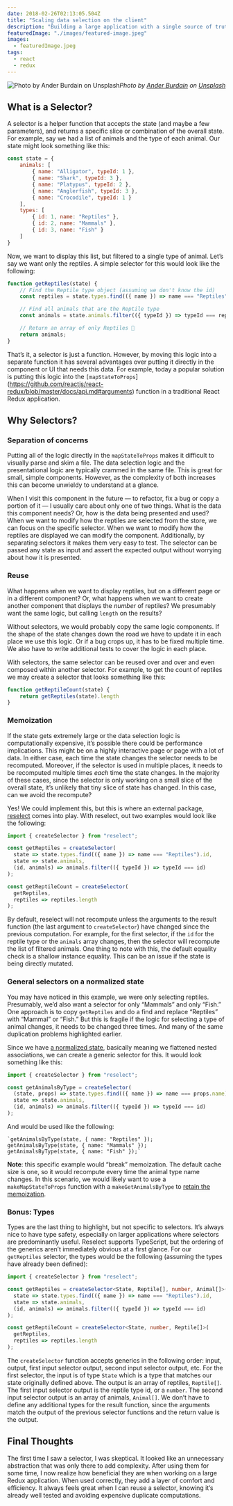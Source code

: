 ```yaml
---
date: 2018-02-26T02:13:05.504Z
title: "Scaling data selection on the client"
description: "Building a large application with a single source of truth enables powerful features. This allows for logging and debugging, easily persisting data across pages, and encourages data normalization. However, data selection becomes complex once the state contains a vast amount of data. A piece of the UI only needs a tiny slice of the overall state. This is the point where selectors begin to have clear advantages."
featuredImage: "./images/featured-image.jpeg"
images:
  - featuredImage.jpeg
tags:
  - react
  - redux
---
```


![Photo by [Ander Burdain](https://unsplash.com/@anderburdain) on [Unsplash](https://unsplash.com/photos/1BhDhPBbHLA)](1*eN0DjbmMBMCSPvIlNfesSA.jpeg)*Photo by [Ander Burdain](https://unsplash.com/@anderburdain) on [Unsplash](https://unsplash.com/photos/1BhDhPBbHLA)*

## What is a Selector?

A selector is a helper function that accepts the state (and maybe a few parameters), and returns a specific slice or combination of the overall state. For example, say we had a list of animals and the type of each animal. Our state might look something like this:

```javascript
const state = {
    animals: [
        { name: "Alligator", typeId: 1 },
        { name: "Shark", typeId: 3 },
        { name: "Platypus", typeId: 2 },
        { name: "Anglerfish", typeId: 3 },
        { name: "Crocodile", typeId: 1 }
    ],
    types: [
        { id: 1, name: "Reptiles" },
        { id: 2, name: "Mammals" },
        { id: 3, name: "Fish" }
    ]
}
```

Now, we want to display this list, but filtered to a single type of animal. Let’s say we want only the reptiles. A simple selector for this would look like the following:

```javascript
function getReptiles(state) {
    // Find the Reptile type object (assuming we don't know the id)
    const reptiles = state.types.find(({ name }) => name === "Reptiles"); 

    // Find all animals that are the Reptile type
    const animals = state.animals.filter(({ typeId }) => typeId === reptiles.id);

    // Return an array of only Reptiles 🦎
    return animals;
}
```

That’s it, a selector is just a function. However, by moving this logic into a separate function it has several advantages over putting it directly in the component or UI that needs this data. For example, today a popular solution is putting this logic into the `[mapStateToProps`](https://github.com/reactjs/react-redux/blob/master/docs/api.md#arguments) function in a traditional React Redux application.

## Why Selectors?

### Separation of concerns

Putting all of the logic directly in the `mapStateToProps` makes it difficult to visually parse and skim a file. The data selection logic and the presentational logic are typically crammed in the same file. This is great for small, simple components. However, as the complexity of both increases this can become unwieldy to understand at a glance.

When I visit this component in the future — to refactor, fix a bug or copy a portion of it — I usually care about only one of two things. What is the data this component needs? Or, how is the data being presented and used? When we want to modify how the reptiles are selected from the store, we can focus on the specific selector. When we want to modify how the reptiles are displayed we can modify the component. Additionally, by separating selectors it makes them very easy to test. The selector can be passed any state as input and assert the expected output without worrying about how it is presented.

### Reuse

What happens when we want to display reptiles, but on a different page or in a different component? Or, what happens when we want to create another component that displays the *number* of reptiles? We presumably want the same logic, but calling `length` on the results?

Without selectors, we would probably copy the same logic components. If the shape of the state changes down the road we have to update it in each place we use this logic. Or if a bug crops up, it has to be fixed multiple time. We also have to write additional tests to cover the logic in each place.

With selectors, the same selector can be reused over and over and even composed within another selector. For example, to get the count of reptiles we may create a selector that looks something like this:

```javascript
function getReptileCount(state) {
    return getReptiles(state).length
}
```

### Memoization

If the state gets extremely large or the data selection logic is computationally expensive, it’s possible there could be performance implications. This might be on a highly interactive page or page with a lot of data. In either case, each time the state changes the selector needs to be recomputed. Moreover, if the selector is used in multiple places, it needs to be recomputed multiple times *each* time the state changes. In the majority of these cases, since the selector is only working on a small slice of the overall state, it’s unlikely that tiny slice of state has changed. In this case, can we avoid the recompute?

Yes! We could implement this, but this is where an external package, [reselect](https://github.com/reactjs/reselect) comes into play. With reselect, out two examples would look like the following:

```javascript
import { createSelector } from "reselect";

const getReptiles = createSelector(
  state => state.types.find(({ name }) => name === "Reptiles").id,
  state => state.animals,
  (id, animals) => animals.filter(({ typeId }) => typeId === id)
);

const getReptileCount = createSelector(
  getReptiles,
  reptiles => reptiles.length
);
```

By default, reselect will not recompute unless the arguments to the result function (the last argument to `createSelector`) have changed since the previous computation. For example, for the first selector, if the `id` for the reptile type or the `animals` array changes, then the selector will recompute the list of filtered animals. One thing to note with this, the default equality check is a shallow instance equality. This can be an issue if the state is being directly mutated.

### General selectors on a normalized state

You may have noticed in this example, we were only selecting reptiles. Presumably, we’d also want a selector for only “Mammals” and only “Fish.” One approach is to copy `getReptiles` and do a find and replace “Reptiles” with “Mammal” or “Fish.” But this is fragile if the logic for selecting a type of animal changes, it needs to be changed three times. And many of the same duplication problems highlighted earlier.

Since we have [a normalized state](https://redux.js.org/recipes/structuring-reducers/normalizing-state-shape), basically meaning we flattened nested associations, we can create a generic selector for this. It would look something like this:

```javascript
import { createSelector } from "reselect";

const getAnimalsByType = createSelector(
  (state, props) => state.types.find(({ name }) => name === props.name).id,
  state => state.animals,
  (id, animals) => animals.filter(({ typeId }) => typeId === id)
);
```

And would be used like the following:

```
`getAnimalsByType(state, { name: "Reptiles" });
getAnimalsByType(state, { name: "Mammals" });
getAnimalsByType(state, { name: "Fish" });`
```


**Note**: this specific example would “break” memoization. The default cache size is one, so it would recompute every time the animal type name changes. In this scenario, we would likely want to use a `makeMapStateToProps` function with a `makeGetAnimalsByType` to [retain the memoization](https://redux.js.org/recipes/computing-derived-data#sharing-selectors-across-multiple-components).

### Bonus: Types

Types are the last thing to highlight, but not specific to selectors. It’s always nice to have type safety, especially on larger applications where selectors are predominantly useful. Reselect supports TypeScript, but the ordering of the generics aren’t immediately obvious at a first glance. For our `getReptiles` selector, the types would be the following (assuming the types have already been defined):

```typescript
import { createSelector } from "reselect";

const getReptiles = createSelector<State, Reptile[], number, Animal[]>(
  state => state.types.find(({ name }) => name === "Reptiles").id,
  state => state.animals,
  (id, animals) => animals.filter(({ typeId }) => typeId === id)
);

const getReptileCount = createSelector<State, number, Reptile[]>(
  getReptiles,
  reptiles => reptiles.length
);
```

The `createSelector` function accepts generics in the following order: input, output, first input selector output, second input selector output, etc. For the first selector, the input is of type `State` which is a type that matches our state originally defined above. The output is an array of reptiles, `Reptile[]`. The first input selector output is the reptile type id, or a `number`. The second input selector output is an array of animals, `Animal[]`. We don’t have to define any additional types for the result function, since the arguments match the output of the previous selector functions and the return value is the output.

## Final Thoughts

The first time I saw a selector, I was skeptical. It looked like an unnecessary abstraction that was only there to add complexity. After using them for some time, I now realize how beneficial they are when working on a large Redux application. When used correctly, they add a layer of comfort and efficiency. It always feels great when I can reuse a selector, knowing it’s already well tested and avoiding expensive duplicate computations.
